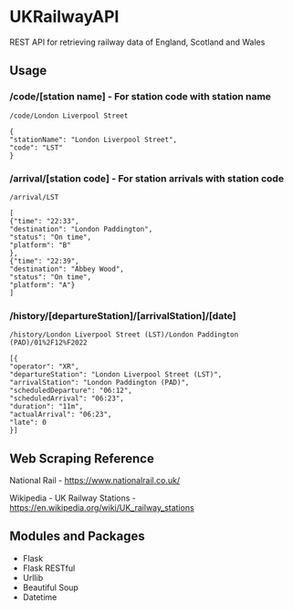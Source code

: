 # UKRailwayAPI
REST API for retrieving railway data of England, Scotland and Wales

## Usage
### /code/[station name] - For station code with station name
```
/code/London Liverpool Street

{
"stationName": "London Liverpool Street", 
"code": "LST"
}
```
### /arrival/[station code] - For station arrivals with station code
```
/arrival/LST

[
{"time": "22:33", 
"destination": "London Paddington", 
"status": "On time", 
"platform": "B"
}, 
{"time": "22:39", 
"destination": "Abbey Wood", 
"status": "On time", 
"platform": "A"}
]

```
### /history/[departureStation]/[arrivalStation]/[date]
```
/history/London Liverpool Street (LST)/London Paddington (PAD)/01%2F12%F2022

[{
"operator": "XR",
"departureStation": "London Liverpool Street (LST)",
"arrivalStation": "London Paddington (PAD)",
"scheduledDeparture": "06:12",
"scheduledArrival": "06:23",
"duration": "11m",
"actualArrival": "06:23",
"late": 0
}]
```

## Web Scraping Reference
National Rail - https://www.nationalrail.co.uk/

Wikipedia - UK Railway Stations - https://en.wikipedia.org/wiki/UK_railway_stations

## Modules and Packages
- Flask
- Flask RESTful
- Urllib
- Beautiful Soup
- Datetime
